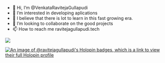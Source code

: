 - 👋 Hi, I’m @VenkataRavitejaGullapudi
- 👀 I’m interested in developing aplications
- 🌱 I believe that there is lot to learn in this fast growing era.
- 💞️ I’m looking to collaborate on the good projects
- 📫 How to reach me ravitejagullapudi.tech

![](https://komarev.com/ghpvc/?username=VenkataRavitejaGullapudi&color=green)
<!---
VenkataRavitejaGullapudi/VenkataRavitejaGullapudi is a ✨ special ✨ repository because its `README.md` (this file) appears on your GitHub profile.
You can click the Preview link to take a look at your changes.
--->

[![An image of @ravitejagullapudi's Holopin badges, which is a link to view their full Holopin profile](https://holopin.me/ravitejagullapudi)](https://holopin.io/@ravitejagullapudi)
